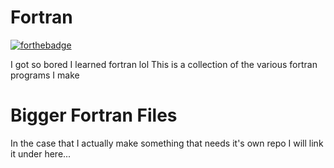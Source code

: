 # Fortran

[![forthebadge](https://forthebadge.com/images/badges/made-with-crayons.svg)](https://forthebadge.com)

I got so bored I learned fortran lol
This is a collection of the various fortran programs I make

# Bigger Fortran Files
In the case that I actually make something that needs it's own repo I will link it under here...
